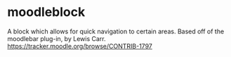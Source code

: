 moodleblock
===========

A block which allows for quick navigation to certain areas. 
Based off of the moodlebar plug-in, by Lewis Carr.
https://tracker.moodle.org/browse/CONTRIB-1797
